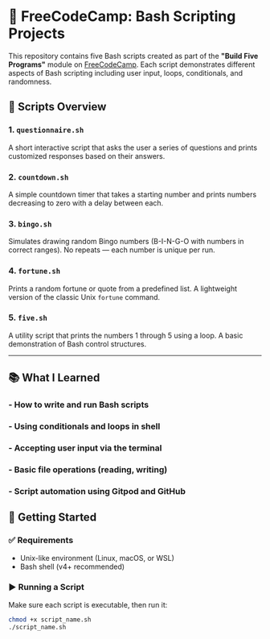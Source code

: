 # 🧪 FreeCodeCamp: Bash Scripting Projects

This repository contains five Bash scripts created as part of the **"Build Five Programs"** module on [FreeCodeCamp](https://www.freecodecamp.org/). Each script demonstrates different aspects of Bash scripting including user input, loops, conditionals, and randomness.

## 📜 Scripts Overview

### 1. `questionnaire.sh`
A short interactive script that asks the user a series of questions and prints customized responses based on their answers.

### 2. `countdown.sh`
A simple countdown timer that takes a starting number and prints numbers decreasing to zero with a delay between each.

### 3. `bingo.sh`
Simulates drawing random Bingo numbers (B-I-N-G-O with numbers in correct ranges). No repeats — each number is unique per run.

### 4. `fortune.sh`
Prints a random fortune or quote from a predefined list. A lightweight version of the classic Unix `fortune` command.

### 5. `five.sh`
A utility script that prints the numbers 1 through 5 using a loop. A basic demonstration of Bash control structures.

---

## 📚 What I Learned

### - How to write and run Bash scripts

### - Using conditionals and loops in shell

### - Accepting user input via the terminal

### - Basic file operations (reading, writing)

### - Script automation using Gitpod and GitHub

## 🚀 Getting Started

### ✅ Requirements
- Unix-like environment (Linux, macOS, or WSL)
- Bash shell (v4+ recommended)

### ▶️ Running a Script

Make sure each script is executable, then run it:

```bash
chmod +x script_name.sh
./script_name.sh
